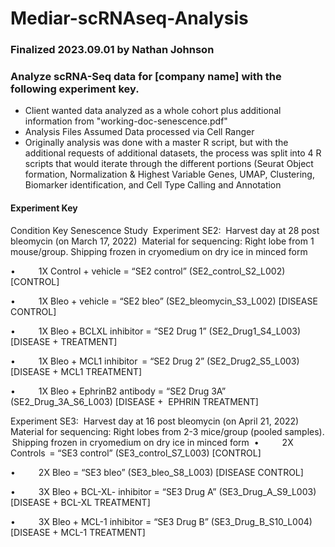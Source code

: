 # Mediar-scRNAseq-Analysis
### Finalized 2023.09.01 by Nathan Johnson

### Analyze scRNA-Seq data for [company name] with the following experiment key. 

- Client wanted data analyzed as a whole cohort plus additional information from "working-doc-senescence.pdf"
- Analysis Files Assumed Data processed via Cell Ranger
- Originally analysis was done with a master R script, but with the additional requests of additional datasets, the process was split into 4 R scripts that would iterate through the different portions (Seurat Object formation, Normalization & Highest Variable Genes, UMAP, Clustering, Biomarker identification, and Cell Type Calling and Annotation

#### Experiment Key
Condition Key Senescence Study 
Experiment SE2: 
Harvest day at 28 post bleomycin (on March 17, 2022) 
Material for sequencing: Right lobe from 1 mouse/group. Shipping frozen in cryomedium on dry ice in minced form 

•              1X Control + vehicle = “SE2 control” (SE2_control_S2_L002) [CONTROL] 

•              1X Bleo + vehicle = “SE2 bleo” (SE2_bleomycin_S3_L002) [DISEASE CONTROL] 

•              1X Bleo + BCLXL inhibitor = “SE2 Drug 1” (SE2_Drug1_S4_L003) [DISEASE + TREATMENT] 

•              1X Bleo + MCL1 inhibitor  = “SE2 Drug 2” (SE2_Drug2_S5_L003) [DISEASE + MCL1 TREATMENT] 

•              1X Bleo + EphrinB2 antibody = “SE2 Drug 3A” (SE2_Drug_3A_S6_L003) [DISEASE +  EPHRIN TREATMENT] 
 

Experiment SE3: 
Harvest day at 16 post bleomycin (on April 21, 2022) 
Material for sequencing: Right lobes from 2-3 mice/group (pooled samples).  Shipping frozen in cryomedium on dry ice in minced form 
•              2X Controls  = “SE3 control” (SE3_control_S7_L003) [CONTROL] 

•              2X Bleo = “SE3 bleo” (SE3_bleo_S8_L003) [DISEASE CONTROL] 

•              3X Bleo + BCL-XL- inhibitor = “SE3 Drug A” (SE3_Drug_A_S9_L003) [DISEASE + BCL-XL TREATMENT] 

•              3X Bleo + MCL-1 inhibitor = “SE3 Drug B” (SE3_Drug_B_S10_L004) [DISEASE + MCL-1 TREATMENT] 

